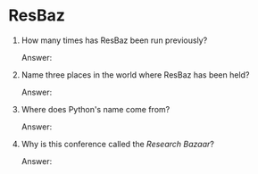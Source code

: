 # ResBaz

1. How many times has ResBaz been run previously?
  
   Answer: 

2. Name three places in the world where ResBaz has been held?

   Answer: 

3. Where does Python's name come from?

   Answer: 

4. Why is this conference called the *Research Bazaar*?

   Answer: 
